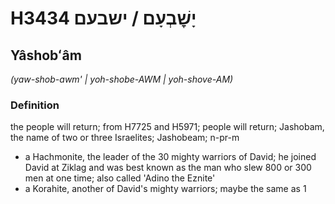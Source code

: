 # H3434 יָשׇׁבְעָם / ישבעם

## Yâshobʻâm

_(yaw-shob-awm' | yoh-shobe-AWM | yoh-shove-AM)_

### Definition

the people will return; from H7725 and H5971; people will return; Jashobam, the name of two or three Israelites; Jashobeam; n-pr-m

- a Hachmonite, the leader of the 30 mighty warriors of David; he joined David at Ziklag and was best known as the man who slew 800 or 300 men at one time; also called 'Adino the Eznite'
- a Korahite, another of David's mighty warriors; maybe the same as 1
